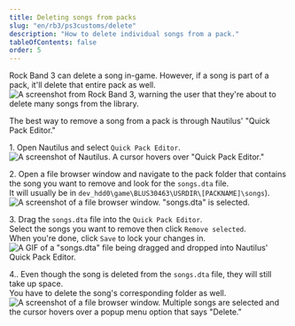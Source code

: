 ```yaml
---
title: Deleting songs from packs
slug: "en/rb3/ps3customs/delete"
description: "How to delete individual songs from a pack."
tableOfContents: false
order: 5
---
```


Rock Band 3 can delete a song in-game. However, if a song is part of a pack, it'll delete that entire pack as well.  
![A screenshot from Rock Band 3, warning the user that they're about to delete many songs from the library.](https://rb3pc.milohax.org/images/xtra/customs/rb3delwarn.png "Delete song")

The best way to remove a song from a pack is through Nautilus' "Quick Pack Editor."

1\. Open Nautilus and select `Quick Pack Editor`.  
![A screenshot of Nautilus. A cursor hovers over "Quick Pack Editor."](https://rb3pc.milohax.org/images/xtra/customs/nautilushomepack.png "Nautilus")

2\. Open a file browser window and navigate to the pack folder that contains the song you want to remove and look for the `songs.dta` file.  
It will usually be in `dev_hdd0\game\BLUS30463\USRDIR\[PACKNAME]\songs`).
![A screenshot of a file browser window. "songs.dta" is selected.](https://rb3pc.milohax.org/images/xtra/customs/findfolder.png "songs")

3\. Drag the `songs.dta` file into the `Quick Pack Editor`.  
Select the songs you want to remove then click `Remove selected`.  
When you're done, click `Save` to lock your changes in.  
![A GIF of a "songs.dta" file being dragged and dropped into Nautilus' Quick Pack Editor.](https://rb3pc.milohax.org/images/xtra/customs/nautiluspackdrag.gif "Quick Pack Editor")

4.\. Even though the song is deleted from the `songs.dta` file, they will still take up space.  
You have to delete the song's corresponding folder as well.  
![A screenshot of a file browser window. Multiple songs are selected and the cursor hovers over a popup menu option that says "Delete."](https://rb3pc.milohax.org/images/xtra/customs/packdelfolder.png "songs")